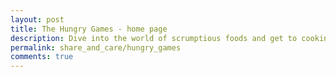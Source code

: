 ```yaml
---
layout: post
title: The Hungry Games - home page
description: Dive into the world of scrumptious foods and get to cooking today!
permalink: share_and_care/hungry_games
comments: true 
---
```


<html lang="en">
<head>
    <meta charset="UTF-8">
    <meta name="viewport" content="width=device-width, initial-scale=1.0">
    <style>
        body {
            font-family: Arial, sans-serif;
        }

        .image-row {
            display: flex;
            justify-content: center;
            align-items: center;
            gap: 20px; /* Adds spacing between images */
            padding: 20px;
            border: 10px solid #FFD700; /* Larger gold border around the row */
            border-radius: 25px;
            box-shadow: 0 10px 30px rgba(0, 0, 0, 0.2); /* Adds a more pronounced shadow */
            background-color: #fff7e6; /* Soft background color */
            max-width: 90%;
            margin: auto;
        }

        .image-row img {
            width: 300px; /* All images are the same width */
            height: 300px; /* All images are the same height */
            border-radius: 20px;
            transition: transform 0.3s ease-in-out;
            box-shadow: 0 5px 15px rgba(0, 0, 0, 0.2); /* Individual image shadow */
            object-fit: cover; /* Ensures images fill their box without distortion */
        }

        .image-row img:hover {
            transform: scale(1.1); /* Slight zoom effect on hover */
        }

        /* Fridge styles */
        .fridge {
            position: relative;
            width: 200px;
            height: 300px;
            margin: 20px auto;
            background-color: #E0F7FA;
            border: 5px solid #00796B;
            border-radius: 10px;
            overflow: hidden;
            transition: transform 0.5s ease;
        }

        .fridge-door {
            position: absolute;
            width: 100%;
            height: 100%;
            background-color: #B2DFDB;
            transform-origin: left;
            transition: transform 0.5s ease;
        }

        .fridge-door.open {
            transform: rotateY(-150deg);
        }

        .fridge-content {
            display: none;
            padding: 10px;
        }

        .fridge.open .fridge-content {
            display: block;
        }
    </style>
</head>
<body>

    <div class="image-row">
        <img src="https://cdn.prod.website-files.com/56f03b1536442f6b27f0f08c/5f03324cbb2506842953d137_worlds-best-foods-pizza.jpg" alt="Pizza">
        <img src="https://www.eatingwell.com/thmb/iCdLRBC1BMcDYKRYMTyyToQ8mRs=/1500x0/filters:no_upscale():max_bytes(150000):strip_icc()/8401873-ad2429ae1858464a92229875c91c093d.jpg" alt="Pasta">
        <img src="https://thatdeliciousdish.com/wp-content/uploads/2020/07/Garlic-Mushroom-Noodles-Recipe-web1-1-800x840.jpg" alt="Ramen">
    </div>

    <div class="fridge" id="fridge">
        <div class="fridge-door" id="fridgeDoor"></div>
        <div class="fridge-content" id="fridgeContent">
            <p>Contents:</p>
            <ul id="fridgeItems"></ul>
            <input type="text" id="itemInput" placeholder="Add item...">
            <button onclick="addItem()">Add</button>
        </div>
    </div>

    <button onclick="toggleFridge()">Open/Close Fridge</button>

    <script>
        function toggleFridge() {
            const fridge = document.getElementById('fridge');
            const fridgeDoor = document.getElementById('fridgeDoor');
            fridge.classList.toggle('open');
            fridgeDoor.classList.toggle('open');
        }

        function addItem() {
            const itemInput = document.getElementById('itemInput');
            const fridgeItems = document.getElementById('fridgeItems');
            if (itemInput.value) {
                const li = document.createElement('li');
                li.textContent = itemInput.value;
                fridgeItems.appendChild(li);
                itemInput.value = ''; // Clear input after adding
            }
        }
    </script>

</body>
</html>
